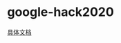 # google-hack2020

[具体文档](https://docs.google.com/document/d/1bystQgS3i8cUQrFk13qv6wOfEWTalSdRiLy15OLNuNw/edit?usp=sharing)
